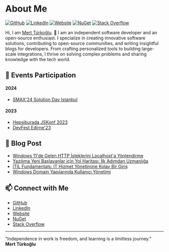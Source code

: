 # About Me

[![GitHub](https://img.shields.io/badge/GitHub-%40tw4-239a3b.svg)](https://github.com/tw4)
[![LinkedIn](https://img.shields.io/badge/Linked-in-0c66c3.svg)](https://www.linkedin.com/in/mert-t%C3%BCrko%C4%9Flu-583434267/)
[![Website](https://img.shields.io/badge/Website-Mert%20T%C3%BCrko%C4%9Flu-blue)](https://www.mertturkoglu.com)
[![NuGet](https://img.shields.io/badge/NuGet-BuzzSpire-0052CC)](https://www.nuget.org/profiles/BuzzSpire)
[![Stack Overflow](https://img.shields.io/badge/Stack%20Overflow-Mert-orange)](https://stackoverflow.com/users/20962908/mert)

Hi, I am [Mert Türkoğlu](https://mertturkoglu.com/). 👋 I am an independent software developer and an open-source enthusiast. I specialize in creating innovative software solutions, contributing to open-source communities, and writing insightful blogs for developers. From crafting personalized tools to building large-scale integrations, I thrive on solving complex problems and sharing knowledge with the tech world.

## 🎤 Events Participation

#### 2024
- [SMAX'24 Solution Day Istanbul](https://www.opentext.com/)

#### 2023
- [Hepsiburada JSKonf 2023](https://kommunity.com/istanbul-javascript-toplulugu/events/hepsiburada-jskonf-2023-240725dc)
- [DevFest Edirne'23](https://gdg.community.dev/events/details/google-gdg-edirne-presents-devfest-edirne23/)

## 📝 Blog Post
- [Windows 11'de Gelen HTTP İsteklerini Localhost'a Yönlendirme](https://www.mertturkoglu.com/blog/6)
- [Yazılıma Yeni Başlayanlar için Yol Haritası: İlk Adımdan Uzmanlığa](https://www.mertturkoglu.com/blog/1)
- [ITIL Fundamentals: IT Hizmet Yönetimine Kolay Bir Giriş](https://www.mertturkoglu.com/blog/2)
- [Windows Domain Yapılarında Kullanıcı Yönetimi](https://www.mertturkoglu.com/blog/3)

## 📫 Connect with Me

- [GitHub](https://github.com/tw4)
- [LinkedIn](https://www.linkedin.com/in/mert-t%C3%BCrko%C4%9Flu-583434267/)
- [Website](https://www.mertturkoglu.com)
- [NuGet](https://www.nuget.org/profiles/BuzzSpire)
- [Stack Overflow](https://stackoverflow.com/users/20962908/mert)

---

"Independence in work is freedom, and learning is a limitless journey."  
**Mert Türkoğlu**

